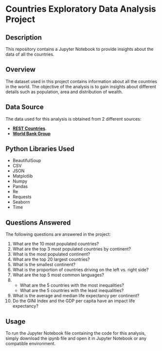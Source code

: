 # Countries Exploratory Data Analysis Project

## Description

This repository contains a Jupyter Notebook to provide insights about the data of all the countries.

## Overview
The dataset used in this project contains information about all the countries in the world.
The objective of the analysis is to gain insights about different details such as population, area and distribution of wealth.

## Data Source

The data used for this analysis is obtained from 2 different sources:

- [**REST Countries**](https://restcountries.com/).
- [**World Bank Group**](https://datacatalog.worldbank.org/search/dataset/0038130)

## Python Libraries Used

- BeautifulSoup
- CSV
- JSON
- Matplotlib
- Numpy
- Pandas
- Re
- Requests
- Seaborn
- Time

## Questions Answered

The following questions are answered in the project:

1. What are the 10 most populated countries?
2. What are the top 3 most populated countries by continent?
3. What is the most populated continent?
4. What are the top 20 largest countries?
5. What is the smallest continent?
6. What is the proportion of countries driving on the left vs. right side?
7. What are the top 5 most common languages?
8. - What are the 5 countries with the most inequalities?
   - What are the 5 countries with the least inequalities? 
9. What is the average and median life expectancy per continent?
10. Do the GINI Index and the GDP per capita have an impact life expectancy?

## Usage

To run the Jupyter Notebook file containing the code for this analysis, simply download the ipynb file and open it in Jupyter Notebook or any compatible environment.
